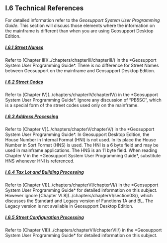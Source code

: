 <h2>I.6 Technical References</h2>  

For detailed information refer to the *Geosupport System User Programming Guide*. This section will discuss those elements where the information on the mainframe is different than when you are using Geosupport Desktop Edition.  


<h5><u>I.6.1 Street Names</u></h5>  
Refer to [Chapter III](../chapters/chapterIII/chapterIII/) in the *Geosupport System User Programming Guide*. There is no difference for Street Names between Geosupport on the mainframe and Geosupport Desktop Edition.  

<h5><u>I.6.2 Street Codes</u></h5>  
Refer to [Chapter IV](../chapters/chapterIV/chapterIV/) in the *Geosupport System User Programming Guide*. Ignore any discussion of “PB5SC”, which is a special form of the street codes used only on the mainframe.  

<h5><u>I.6.3 Address Processing</u></h5>  
Refer to [Chapter V](../chapters/chapterV/chapterV/) in the  *Geosupport System User Programming Guide*. In Geosupport Desktop Edition, the House Number in Internal Format (HNI) is not used. In its place the House Number in Sort Format (HNS) is used. The HNI is a 6 byte field and may be used in mainframe applications. The HNS is an 11 byte field. When reading Chapter V in the *Geosupport System User Programming Guide*, substitute HNS whenever HNI is referenced.  

<h5><u>I.6.4 Tax Lot and Building Processing</u></h5>  
Refer to [Chapter VI](../chapters/chapterVI/chapterVI/) in the *Geosupport System User Programming Guide* for detailed information on this subject. However ignore [Chapter VI.8](../chapters/chapterVI/section08/), which discusses the Standard and Legacy version of Functions 1A and BL. The Legacy version is not available in Geosupport Desktop Edition.  

<h5><u>I.6.5 Street Configuration Processing</u></h5>   
Refer to [Chapter VII](../chapters/chapterVII/chapterVII/) in the *Geosupport System User Programming Guide* for detailed information on this subject.
